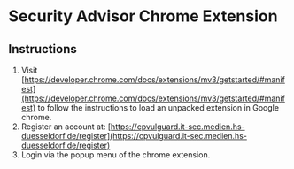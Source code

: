 # Security Advisor Chrome Extension
## Instructions
1. Visit [https://developer.chrome.com/docs/extensions/mv3/getstarted/#manifest](https://developer.chrome.com/docs/extensions/mv3/getstarted/#manifest)
to follow the instructions to load an unpacked extension in Google chrome.
2. Register an account at: [https://cpvulguard.it-sec.medien.hs-duesseldorf.de/register](https://cpvulguard.it-sec.medien.hs-duesseldorf.de/register)
3. Login via the popup menu of the chrome extension.